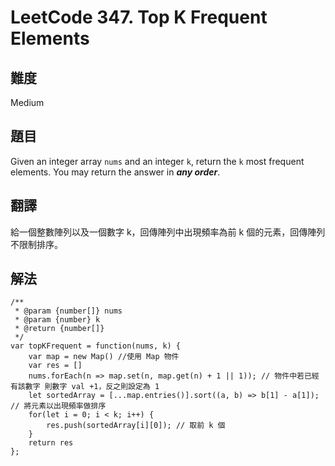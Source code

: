 # LeetCode 347. Top K Frequent Elements

## 難度

Medium

## 題目

Given an integer array ```nums``` and an integer ```k```, return the ```k``` most frequent elements. You may return the answer in ***any order***.

## 翻譯

給一個整數陣列以及一個數字 k，回傳陣列中出現頻率為前 k 個的元素，回傳陣列不限制排序。

## 解法

```
/**
 * @param {number[]} nums
 * @param {number} k
 * @return {number[]}
 */
var topKFrequent = function(nums, k) {
    var map = new Map() //使用 Map 物件
    var res = []
    nums.forEach(n => map.set(n, map.get(n) + 1 || 1)); // 物件中若已經有該數字 則數字 val +1，反之則設定為 1
    let sortedArray = [...map.entries()].sort((a, b) => b[1] - a[1]); // 將元素以出現頻率做排序
    for(let i = 0; i < k; i++) {
        res.push(sortedArray[i][0]); // 取前 k 個
    }
    return res
};
```